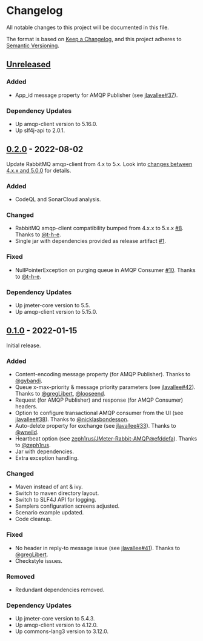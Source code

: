 # Changelog

All notable changes to this project will be documented in this file.

The format is based on [Keep a Changelog](https://keepachangelog.com/en/1.0.0/),
and this project adheres to [Semantic Versioning](https://semver.org/spec/v2.0.0.html).

## [Unreleased]

### Added

* App_id message property for AMQP Publisher (see [jlavallee#37](https://github.com/jlavallee/JMeter-Rabbit-AMQP/issues/37)).

### Dependency Updates

* Up amqp-client version to 5.16.0.
* Up slf4j-api to 2.0.1.

## [0.2.0] - 2022-08-02

Update RabbitMQ amqp-client from 4.x to 5.x.
Look into [changes between 4.x.x and 5.0.0](https://github.com/rabbitmq/rabbitmq-java-client/releases/tag/v5.0.0) for details.

### Added

* CodeQL and SonarCloud analysis.

### Changed

* RabbitMQ amqp-client compatibility bumped from 4.x.x to 5.x.x [#8](https://github.com/aliesbelik/jmeter-amqp-plugin/pull/8). Thanks to [@t-h-e](https://github.com/t-h-e).
* Single jar with dependencies provided as release artifact [#1](https://github.com/aliesbelik/jmeter-amqp-plugin/pull/1).

### Fixed

* NullPointerException on purging queue in AMQP Consumer [#10](https://github.com/aliesbelik/jmeter-amqp-plugin/pull/10). Thanks to [@t-h-e](https://github.com/t-h-e).

### Dependency Updates

* Up jmeter-core version to 5.5.
* Up amqp-client version to 5.15.0.

## [0.1.0] - 2022-01-15

Initial release.

### Added

* Content-encoding message property (for AMQP Publisher). Thanks to [@gybandi](https://github.com/gybandi).
* Queue x-max-priority & message priority parameters (see [jlavallee#42](https://github.com/jlavallee/JMeter-Rabbit-AMQP/pull/42)). Thanks to [@gregLibert](https://github.com/gregLibert), [@looseend](https://github.com/looseend).
* Request (for AMQP Publisher) and response (for AMQP Consumer) headers.
* Option to configure transactional AMQP consumer from the UI (see [jlavallee#38](https://github.com/jlavallee/JMeter-Rabbit-AMQP/pull/38)). Thanks to [@nicklasbondesson](https://github.com/nicklasbondesson).
* Auto-delete property for exchange (see [jlavallee#33](https://github.com/jlavallee/JMeter-Rabbit-AMQP/pull/33)). Thanks to [@wneild](https://github.com/wneild).
* Heartbeat option (see [zeph1rus/JMeter-Rabbit-AMQP@efddefa](https://github.com/zeph1rus/JMeter-Rabbit-AMQP/commit/efddefad62aa54eed4a96dd4cc0b9fe2fb040e1a)). Thanks to [@zeph1rus](https://github.com/zeph1rus).
* Jar with dependencies.
* Extra exception handling.

### Changed

* Maven instead of ant & ivy.
* Switch to maven directory layout.
* Switch to SLF4J API for logging.
* Samplers configuration screens adjusted.
* Scenario example updated.
* Code cleanup.

### Fixed

* No header in reply-to message issue (see [jlavallee#41](https://github.com/jlavallee/JMeter-Rabbit-AMQP/issues/41)). Thanks to [@gregLibert](https://github.com/gregLibert).
* Checkstyle issues.

### Removed

* Redundant dependencies removed.

### Dependency Updates

* Up jmeter-core version to 5.4.3.
* Up amqp-client version to 4.12.0.
* Up commons-lang3 version to 3.12.0.

[Unreleased]: https://github.com/aliesbelik/jmeter-amqp-plugin/compare/v0.2.0...HEAD
[0.2.0]: https://github.com/aliesbelik/jmeter-amqp-plugin/releases/tag/v0.2.0
[0.1.0]: https://github.com/aliesbelik/jmeter-amqp-plugin/releases/tag/v0.1.0
